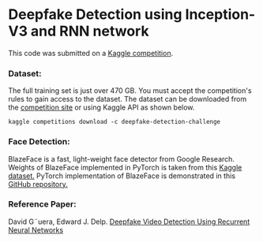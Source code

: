 # Deepfake Detection using Inception-V3 and RNN network


This code was submitted on a [Kaggle competition](https://www.kaggle.com/c/deepfake-detection-challenge).

### Dataset:
The full training set is just over 470 GB. You must accept the competition's rules to gain access to the dataset.
The dataset can be downloaded from the [competition site](https://www.kaggle.com/c/deepfake-detection-challenge/data) or using Kaggle API as shown below.

```kaggle competitions download -c deepfake-detection-challenge```

### Face Detection:
BlazeFace is a fast, light-weight face detector from Google Research.
Weights of BlazeFace implemented in PyTorch is taken from this [Kaggle dataset.](https://www.kaggle.com/humananalog/blazeface-pytorch)
PyTorch implementation of BlazeFace is demonstrated in this [GitHub repository.](https://github.com/hollance/BlazeFace-PyTorch)

### Reference Paper:
David G¨uera, Edward J. Delp. [Deepfake Video Detection Using Recurrent Neural Networks](https://arxiv.org/abs/1609.07910)

